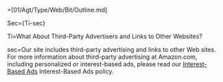 =[01/Agt/Type/Web/Bit/Outline.md]

Sec={Ti-sec}

Ti=What About Third-Party Advertisers and Links to Other Websites?

sec=Our site includes third-party advertising and links to other Web sites. For more information about third-party advertising at Amazon.com, including personalized or interest-based ads, please read our <a class="help-display-cond help-display-cond-hidden help-display-cond-rule-platform-DesktopBrowser" href="https://www.amazon.com/interestbasedads" target="_blank">Interest-Based Ads</a> <span class="help-display-cond help-display-cond-hidden help-display-cond-rule-platform-MobileBrowser help-display-cond-rule-platform-MobileApp">Interest-Based Ads</span> policy.